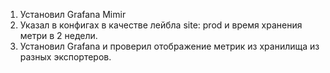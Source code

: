 1. Установил Grafana Mimir
2. Указал в конфигах в качестве лейбла site: prod и время хранения метри в 2 недели.
3. Установил Grafana и проверил отображение метрик из хранилища из разных экспортеров.
